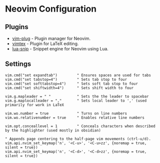 # Neovim Configuration

## Plugins
- [vim-plug](https://github.com/junegunn/vim-plug) - Plugin manager for Neovim.
- [vimtex](https://github.com/lervag/vimtex) - Plugin for LaTeX editing.
- [lua-snip](https://github.com/L3MON4D3/LuaSnip) - Snippet engine for Neovim using Lua.

## Settings
```vim
vim.cmd("set expandtab")         " Ensures spaces are used for tabs
vim.cmd("set tabstop=4")         " Sets tab stop to four
vim.cmd("set softtabstop=4")     " Sets soft tab stop to four
vim.cmd("set shiftwidth=4")      " Sets shift width to four

vim.g.mapleader = " "            " Sets the the leader to spacebar
vim.g.maplocalleader = ","       " Sets local leader to ',' (used primarily for work in LaTeX

vim.wo.number = true             " Turns on line numbers
vim.wo.relativenumber = true     " Enables relative line numbers

vim.opt.conceallevel = 1         " Conceals characters when described by the highlighter (used mostly in obsidian)

" Appends page centering to the half-page vim movements (ctrl-u/d).
vim.api.nvim_set_keymap('n', '<C-u>', '<C-u>zz', {noremap = true, silent = true})
vim.api.nvim_set_keymap('n', '<C-d>', '<C-d>zz', {noremap = true, silent = true})
